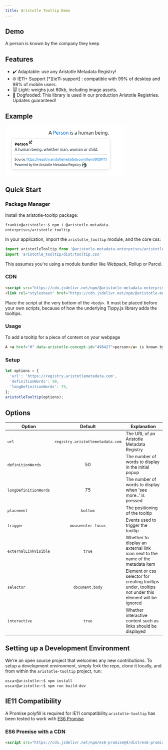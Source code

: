 ```yaml
---
title: Aristotle Tooltip Demo
---
```


## Demo

<p class="center-text"> A <a data-aristotle-id="268955">person</a> is known by the company they keep </p>

## Features  

- :heavy_check_mark: Adaptable: use any Aristotle Metadata Registry!
- :globe_with_meridians: IE11+ Support [*][ie11-support] :
    compatible with 99% of desktop and 98% of mobile users.
- :mouse: Light: weighs just 60kb, including image assets.
- :dog: Dogfooded: This library is used in our production Aristotle Registries. Updates guaranteed!

## Example

![Image](https://github.com/Aristotle-Metadata-Enterprises/aristotle-tooltip/blob/master/image.png?raw=true)

## Quick Start

### Package Manager

Install the aristotle-tooltip package:

```console
frankie@aristotle:~$ npm i @aristotle-metadata-enterprises/aristotle_tooltip
```

In your application, import the `aristotle_tooltip` module, and the core css:

```javascript
import aristotleTooltip from '@aristotle-metadata-enterprises/aristotle_tooltip'
import 'aristotle_tooltip/dist/tooltip.css'
```
This assumes you're using a module bundler like Webpack, Rollup or Parcel.

### CDN

```html
<script src="https://cdn.jsdelivr.net/npm/@aristotle-metadata-enterprises/aristotle_tooltip@latest/dist/aristotletooltip.min.js"></script>
<link rel="stylesheet" href="https://cdn.jsdelivr.net/npm/@aristotle-metadata-enterprises/aristotle_tooltip@latest/dist/tooltip.css">
```
Place the script at the very bottom of the `<body>`. It must be placed before your own scripts, because of how the underlying Tippy.js library adds the tooltips.

### Usage

To add a tooltip for a piece of content on your webpage
```html
A <a href="#" data-aristotle-concept-id="498427">person</a> is known by the company they keep
```

### Setup

```javascript
let options = {
  'url': 'https://registry.aristotlemetadata.com',
  'definitionWords': 50,
  'longDefinitionWords': 75,
};
aristotleTooltip(options);

```

## Options

| Option        | Default           | Explanation  |
| ------------- |:-------------:| -----|
| `url`      | `registry.aristotlemetadata.com` | The URL of an Aristotle Metadata Registry |
| `definitionWords`      | 50      |  The number of words to display in the initial popup  |
| `longDefinitionWords`  | 75      |  The number of words to display when 'see more..' is pressed |
| `placement`            | `bottom`|  The positioning of the tooltip |
| `trigger` | `mouseenter focus` | Events used to trigger the tooltip |
| `externalLinkVisible`  | `true`  |  Whether to display an external link icon next to the name of the metadata item |
| `selector` | `document.body` | Element or css selector for creating tooltips under, tooltips not under this element will be ignored |
| `interactive` | `true` | Whether interactive content such as links should be displayed |

## Setting up a Development Environment

We're an open source project that welcomes any new contributions. To setup a development environment, simply fork the repo, clone it locally, and from within the `aristotle-tooltip` project, run:
```console
oscar@aristotle:~$ npm install
oscar@aristotle:~$ npm run build-dev
```

## IE11 Compatibility

A Promise polyfill is required for IE11 compatibility.`aristotle-tooltip` has been tested to work with [ES6 Promise](https://github.com/stefanpenner/es6-promise)

### ES6 Promise with a CDN

```html
<script src="https://cdn.jsdelivr.net/npm/es6-promise@4/dist/es6-promise.auto.js"></script> 
```

